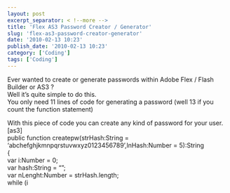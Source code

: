 ```yaml
---
layout: post
excerpt_separator: < !--more -->
title: 'Flex AS3 Password Creator / Generator'
slug: 'flex-as3-password-creator-generator'
date: '2010-02-13 10:23'
publish_date: '2010-02-13 10:23'
category: ['Coding']
tags: ['Coding']
---
```

Ever wanted to create or generate passwords within Adobe Flex / Flash Builder
or AS3 ?  
Well it’s quite simple to do this.  
You only need 11 lines of code for generating a password (well 13 if you count
the function statement)  
  
With this piece of code you can create any kind of password for your user.  
[as3]  
public function createpw(strHash:String =
‘abchefghjkmnpqrstuvwxyz0123456789’,lnHash:Number = 5):String  
{  
var i:Number = 0;  
var hash:String = “”;  
var nLenght:Number = strHash.length;  
while (i

